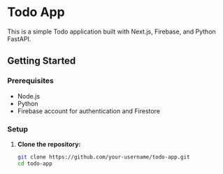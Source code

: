 # Todo App

This is a simple Todo application built with Next.js, Firebase, and Python FastAPI.

## Getting Started

### Prerequisites

- Node.js
- Python
- Firebase account for authentication and Firestore

### Setup

1. **Clone the repository:**

   ```bash
   git clone https://github.com/your-username/todo-app.git
   cd todo-app